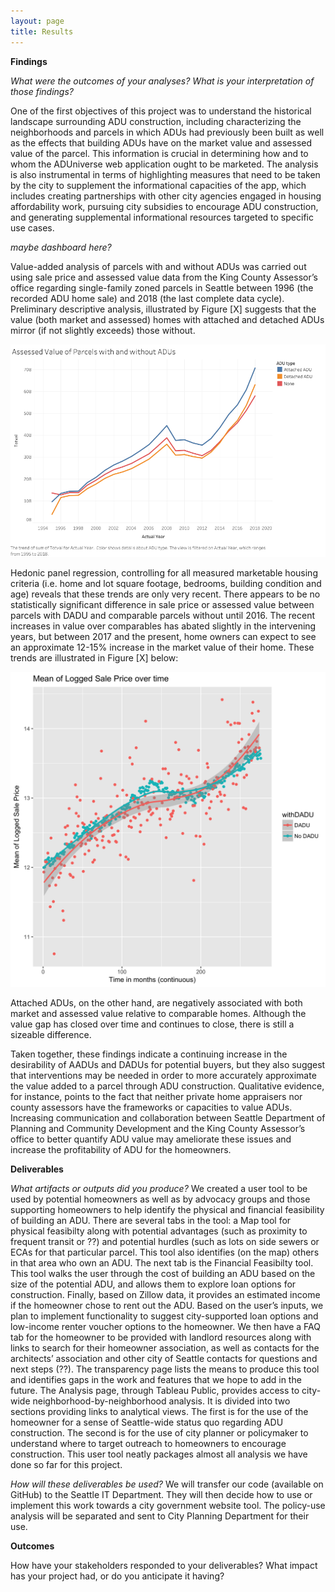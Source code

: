 ```yaml
---
layout: page
title: Results
---
```


**Findings**

_What were the outcomes of your analyses?
What is your interpretation of those findings?_

One of the first objectives of this project was to understand the historical landscape surrounding ADU construction, including characterizing the neighborhoods and parcels in which ADUs had previously been built as well as the effects that building ADUs have on the market value and assessed value of the parcel.  This information is crucial in determining how and to whom the ADUniverse web application ought to be marketed.  The analysis is also instrumental in terms of highlighting measures that need to be taken by the city to supplement the informational capacities of the app, which includes creating partnerships with other city agencies engaged in housing affordability work, pursuing city subsidies to encourage ADU construction, and generating supplemental informational resources targeted to specific use cases.

_maybe dashboard here?_

Value-added analysis of parcels with and without ADUs was carried out using sale price and assessed value data from the King County Assessor’s office regarding single-family zoned parcels in Seattle between 1996 (the recorded ADU home sale) and 2018 (the last complete data cycle).  Preliminary descriptive analysis, illustrated by Figure [X] suggests that the value (both market and assessed) homes with attached and detached ADUs mirror (if not slightly exceeds) those  without.

![av graph](av_chg_time.png)

Hedonic panel regression, controlling for all measured marketable housing criteria (i.e. home and lot square footage, bedrooms, building condition and age) reveals that these trends are only very recent.  There appears to be no statistically significant difference in sale price or assessed value between parcels with DADU and comparable parcels without until 2016.  The recent increases in value over comparables has abated slightly in the intervening years, but between 2017 and the present, home owners can expect to see an approximate 12-15% increase in the market value of their home.  These trends are illustrated in Figure [X] below:

![useful image](chg_sp_time.png)

Attached ADUs, on the other hand, are negatively associated with both market and assessed value relative to comparable homes.  Although the value gap has closed over time and continues to close, there is still a sizeable difference.  

Taken together, these findings indicate a continuing increase in the desirability of AADUs and DADUs for potential buyers, but they also suggest that interventions may be needed in order to more accurately approximate the value added to a parcel through ADU construction.  Qualitative evidence, for instance, points to the fact that neither private home appraisers nor county assessors have the frameworks or capacities to value ADUs.  Increasing communication and collaboration between Seattle Department of Planning and Community Development and the King County Assessor’s office to better quantify ADU value may ameliorate these issues and increase the profitability of ADU for the homeowners.


**Deliverables**

_What artifacts or outputs did you produce?_
We created a user tool to be used by potential homeowners as well as by advocacy groups and those supporting homeowners to help identify the physical and financial feasibility of building an ADU. There are several tabs in the tool: a Map tool for physical feasibilty along with potential advantages (such as proximity to frequent transit or ??) and potential hurdles (such as lots on side sewers or ECAs for that particular parcel. This tool also identifies (on the map) others in that area who own an ADU. The next tab is the Financial Feasibilty tool. This tool walks the user through the cost of building an ADU based on the size of the potential ADU, and allows them to explore loan options for construction. Finally, based on Zillow data, it provides an estimated income if the homeowner chose to rent out the ADU. Based on the user’s inputs, we plan to implement functionality to suggest city-supported loan options and low-income renter voucher options to the homeowner. We then have a FAQ tab for the homeowner to be provided with landlord resources along with links to search for their homeowner association, as well as contacts for the architects’ association and other city of Seattle contacts for questions and next steps (??). The transparency page lists the means to produce this tool and identifies gaps in the work and features that we hope to add in the future. The Analysis page, through Tableau Public, provides access to city-wide neighborhood-by-neighborhood analysis. It is divided into two sections providing links to analytical views. The first is for the use of the homeowner for a sense of Seattle-wide status quo regarding ADU construction. The second is for the use of city planner or policymaker to understand where to target outreach to homeowners to encourage construction. This user tool neatly packages almost all analysis we have done so far for this project.

_How will these deliverables be used?_
We will transfer our code (available on GitHub) to the Seattle IT Department. They will then decide how to use or implement this work towards a city government website tool. The policy-use analysis will be separated and sent to City Planning Department for their use. 


**Outcomes**

How have your stakeholders responded to your deliverables? 
What impact has your project had, or do you anticipate it having? 
